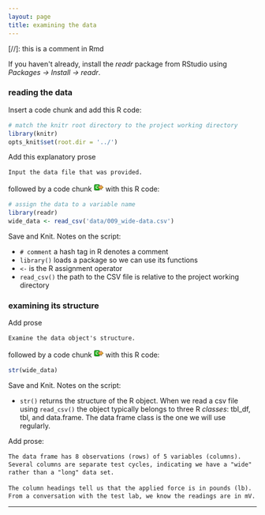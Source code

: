```yaml
---
layout: page
title: examining the data 
---
```



[//]: this is a comment in Rmd



If you haven't already, install the *readr* package from RStudio using *Packages -> Install -> readr*. 



### reading the data 

Insert a code chunk and add this R code: 


```r
# match the knitr root directory to the project working directory
library(knitr) 
opts_knit$set(root.dir = '../')
```

Add this explanatory prose

```
Input the data file that was provided. 
``` 
 
followed by a code chunk ![insert-code-chunk-icon](../resources/images/insert-code-chunk-icon.png) with this R code: 


```r
# assign the data to a variable name
library(readr)
wide_data <- read_csv('data/009_wide-data.csv')
```

Save and Knit. Notes on the script: 

- `# comment` a hash tag in R denotes a comment 
- `library()` loads a package so we can use its functions 
- `<-` is the R assignment operator 
- `read_csv()` the path to the CSV file is relative to the project working directory  


### examining its structure 

Add prose

```
Examine the data object's structure.
```

followed by a code chunk ![insert-code-chunk-icon](../resources/images/insert-code-chunk-icon.png) with this R code:


```r
str(wide_data)
```


Save and Knit. Notes on the script: 

- `str()` returns the structure of the R object. When we read a csv file using `read_csv()` the object typically belongs to three R *classes*: tbl_df, tbl, and data.frame. The data frame class is the one we will use regularly. 

Add prose:

```
The data frame has 8 observations (rows) of 5 variables (columns). Several columns are separate test cycles, indicating we have a "wide" rather than a "long" data set. 

The column headings tell us that the applied force is in pounds (lb). From a conversation with the test lab, we know the readings are in mV. 
```

--- 

